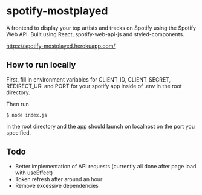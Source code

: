 # spotify-mostplayed
A frontend to display your top artists and tracks on Spotify using the Spotify Web API. Built using React, spotify-web-api-js and styled-components.

https://spotify-mostplayed.herokuapp.com/

## How to run locally
First, fill in environment variables for CLIENT_ID, CLIENT_SECRET, REDIRECT_URI and PORT for your spotify app inside of .env in the root directory. 

Then run

    $ node index.js

in the root directory and the app should launch on localhost on the port you specified.

## Todo
- Better implementation of API requests (currently all done after page load with useEffect)
- Token refresh after around an hour
- Remove excessive dependencies
